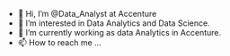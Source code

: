 - 👋 Hi, I’m @Data_Analyst at Accenture
- 👀 I’m interested in Data Analytics and Data Science.
- 🌱 I’m currently working as data Analytics in Accenture.
- 📫 How to reach me ...
<!---
dream-RAW/dream-RAW is a ✨ special ✨ repository because its `README.md` (this file) appears on your GitHub profile.
You can click the Preview link to take a look at your changes.
--->
